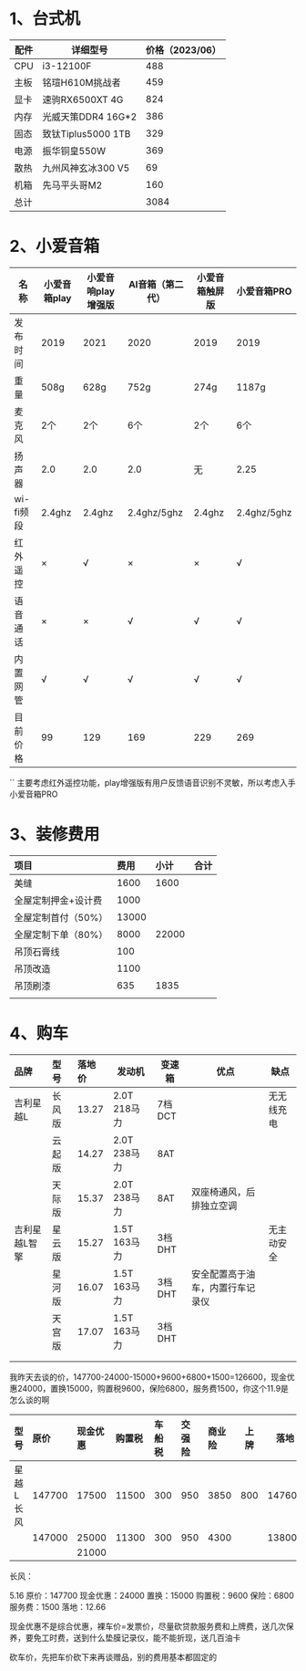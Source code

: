 
# 1、台式机


| 配件  | 详细型号             | 价格（2023/06） |
| --- | ---------------- | ----------- |
| CPU | i3-12100F        | 488         |
| 主板  | 铭瑄H610M挑战者       | 459         |
| 显卡  | 速驹RX6500XT 4G    | 824         |
| 内存  | 光威天策DDR4 16G*2   | 386         |
| 固态  | 致钛Tiplus5000 1TB | 329         |
| 电源  | 振华铜皇550W         | 369         |
| 散热  | 九州风神玄冰300 V5     | 69          |
| 机箱  | 先马平头哥M2          | 160         |
| 总计  |                  | 3084        |


# 2、小爱音箱


| 名称      | 小爱音箱play | 小爱音响play增强版 | AI音箱（第二代）   | 小爱音箱触屏版 | 小爱音箱PRO     |
| ------- | -------- | ----------- | ----------- | ------- | ----------- |
| 发布时间    | 2019     | 2021        | 2020        | 2019    | 2019        |
| 重量      | 508g     | 628g        | 752g        | 274g    | 1187g       |
| 麦克风     | 2个       | 2个          | 6个          | 2个      | 6个          |
| 扬声器     | 2.0      | 2.0         | 2.0         | 无       | 2.25        |
| wi-fi频段 | 2.4ghz   | 2.4ghz      | 2.4ghz/5ghz | 2.4ghz  | 2.4ghz/5ghz |
| 红外遥控    | ×        | √           | ×           | ×       | √           |
| 语音通话    | ×        | ×           | √           | √       | √           |
| 内置网管    | √        | √           | √           | √       | √           |
| 目前价格    | 99       | 129         | 169         | 229     | 269         |
``
主要考虑红外遥控功能，play增强版有用户反馈语音识别不灵敏，所以考虑入手小爱音箱PRO


# 3、装修费用

| 项目          | 费用    | 小计    | 合计  |
| :---------- | :---- | :---- | --- |
| 美缝          | 1600  | 1600  |     |
| 全屋定制押金+设计费  | 1000  |       |     |
| 全屋定制首付（50%） | 13000 |       |     |
| 全屋定制下单（80%） | 8000  | 22000 |     |
| 吊顶石膏线       | 100   |       |     |
| 吊顶改造        | 1100  |       |     |
| 吊顶刷漆        | 635   | 1835  |     |
|             |       |       |     |

# 4、购车

| 品牌      | 型号  | 落地价   | 发动机        | 变速箱   | 优点               | 缺点    |
| :------ | :-- | :---- | ---------- | ----- | ---------------- | ----- |
| 吉利星越L   | 长风版 | 13.27 | 2.0T 218马力 | 7档DCT |                  | 无无线充电 |
|         | 云起版 | 14.27 | 2.0T 238马力 | 8AT   |                  |       |
|         | 天际版 | 15.37 | 2.0T 238马力 | 8AT   | 双座椅通风，后排独立空调     |       |
| 吉利星越L智擎 | 星云版 | 15.27 | 1.5T 163马力 | 3档DHT |                  | 无主动安全 |
|         | 星河版 | 16.07 | 1.5T 163马力 | 3档DHT | 安全配置高于油车，内置行车记录仪 |       |
|         | 天宫版 | 17.07 | 1.5T 163马力 | 3档DHT |                  |       |
|         |     |       |            |       |                  |       |
|         |     |       |            |       |                  |       |

我昨天去谈的价，147700-24000-15000+9600+6800+1500=126600，现金优惠24000，置换15000，购置税9600，保险6800，服务费1500，你这个11.9是怎么谈的啊

| 型号    | 原价     | 现金优惠  | 购置税   | 车船税 | 交强险 | 商业险  | 上牌  | 落地     |
| :---- | :----- | :---- | :---- | :-- | :-- | :--- | --- | ------ |
| 星越L长风 | 147700 | 17500 | 11500 | 300 | 950 | 3850 | 800 | 147600 |
|       | 147000 | 25000 | 11300 | 300 | 950 | 4300 |     | 138000 |
|       |        | 21000 |       |     |     |      |     |        |

长风：

5.16
原价：147700
现金优惠：24000
置换：15000
购置税：9600
保险：6800
服务费：1500
落地：12.66



现金优惠不是综合优惠，裸车价=发票价，尽量砍贷款服务费和上牌费，送几次保养，要免工时费，送到什么垫膜记录仪，能不能折现，送几百油卡

砍车价，先把车价砍下来再谈赠品，别的费用基本都固定的

